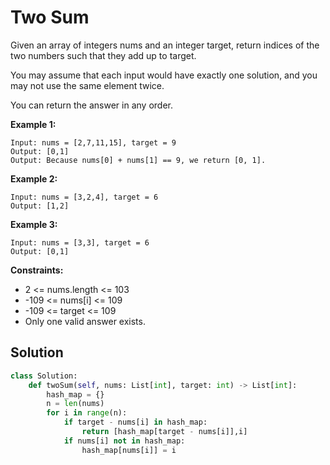 <h1>Two Sum</h1>

<p>
Given an array of integers nums and an integer target, return indices of the two numbers such that they add up to target.

You may assume that each input would have exactly one solution, and you may not use the same element twice.

You can return the answer in any order.

<b>Example 1:</b>

    Input: nums = [2,7,11,15], target = 9
    Output: [0,1]
    Output: Because nums[0] + nums[1] == 9, we return [0, 1].
    
<b>Example 2:</b>

    Input: nums = [3,2,4], target = 6
    Output: [1,2]
    
<b>Example 3:</b>

    Input: nums = [3,3], target = 6
    Output: [0,1]

<b>Constraints:</b>

- 2 <= nums.length <= 103
- -109 <= nums[i] <= 109
- -109 <= target <= 109
- Only one valid answer exists.

<h2>Solution</h2>

```python
class Solution:
    def twoSum(self, nums: List[int], target: int) -> List[int]:
        hash_map = {}
        n = len(nums)
        for i in range(n):
            if target - nums[i] in hash_map:
                return [hash_map[target - nums[i]],i]
            if nums[i] not in hash_map:
                hash_map[nums[i]] = i
```
